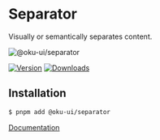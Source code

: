 # Separator
Visually or semantically separates content.

![@oku-ui/separator](./../../../.github/assets/og/oku-separator.jpg)

[![Version](https://img.shields.io/npm/v/@oku-ui/separator?style=flat&colorA=18181B&colorB=28CF8D)](https://www.npmjs.com/package/@oku-ui/separator) [![Downloads](https://img.shields.io/npm/dm/@oku-ui/separator?style=flat&colorA=18181B&colorB=28CF8D)](https://www.npmjs.com/package/@oku-ui/separator)

## Installation

```sh
$ pnpm add @oku-ui/separator
```

[Documentation](https://oku-ui.com/primitives/components/separator)
